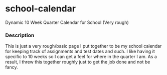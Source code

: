 school-calendar
===============

Dynamic 10 Week Quarter Calendar for School (Very rough)

### Description

This is just a very rough/basic page I put together to be my school calendar for keeping track of assignments and test dates and such. I like having it specific to 10 weeks so I can get a feel for where in the quarter I am. As a result, I threw this together roughly just to get the job done and not be fancy.
